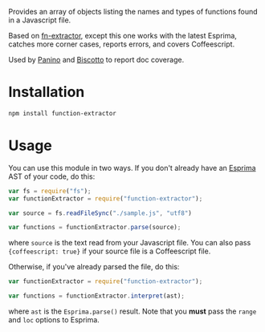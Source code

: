 Provides an array of objects listing the names and types of functions found in a Javascript file.

Based on [fn-extractor](https://github.com/goatslacker/fn-extractor), except this one works with the latest Esprima, catches more corner cases, reports errors, and covers Coffeescript.

Used by [Panino](https://github.com/c9/panino-docs) and [Biscotto](https://github.com/gjtorikian/biscotto) to report doc coverage.

# Installation

```bash
npm install function-extractor
```

# Usage

You can use this module in two ways. If you don't already have an [Esprima](https://github.com/ariya/esprima) AST of your code, do this:

```javascript
var fs = require("fs");
var functionExtractor = require("function-extractor");

var source = fs.readFileSync("./sample.js", "utf8")

var functions = functionExtractor.parse(source);
```

where `source` is the text read from your Javascript file. You can also pass `{coffeescript: true}` if your source file is a Coffeescript file.

Otherwise, if you've already parsed the file, do this:

```javascript
var functionExtractor = require("function-extractor");

var functions = functionExtractor.interpret(ast);
```

where `ast` is the `Esprima.parse()` result. Note that you **must** pass the `range` and `loc` options to Esprima.
